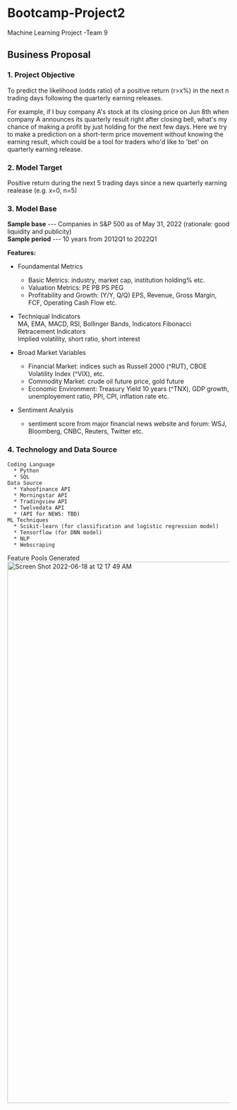 # Bootcamp-Project2
Machine Learning Project -Team 9

## Business Proposal
### **1. Project Objective** 

To predict the likelihood (odds ratio) of a positive return (r>x%) in the next n trading days following the quarterly earning releases. <br />

For example, if I buy company A's stock at its closing price on Jun 8th when company A announces its quarterly result right after closing bell, what's my chance of making a profit by just holding for the next few days. Here we try to make a prediction on a short-term price movement without knowing the earning result, which could be a tool for traders who'd like to 'bet' on quarterly earning release.

### **2. Model Target** <br />

Positive return during the next 5 trading days since a new quarterly earning realease (e.g. x=0, n=5)

### **3. Model Base** <br />

**Sample base** --- Companies in S&P 500 as of May 31, 2022 (rationale: good liquidity and publicity)<br />
**Sample period** --- 10 years from 2012Q1 to 2022Q1<br />

**Features:**
  * Foundamental Metrics<br />
    * Basic Metrics: industry, market cap, institution holding% etc.<br />
    * Valuation Metrics: PE PB PS PEG <br />
    * Profitability and Growth: (Y/Y, Q/Q) EPS, Revenue, Gross Margin, FCF, Operating Cash Flow etc. <br />
  
  * Techniqual Indicators<br />
    MA, EMA, MACD, RSI, Bollinger Bands, Indicators Fibonacci Retracement Indicators<br />
    Implied volatility, short ratio, short interest <br />
  * Broad Market Variables<br />
    * Financial Market: indices such as Russell 2000 (^RUT), CBOE Volatility Index (^VIX), etc.
    * Commodity Market: crude oil future price, gold future
    * Economic Environment: Treasury Yield 10 years (^TNX), GDP growth, unemployement ratio, PPI, CPI, inflation rate etc.
  * Sentiment Analysis<br />
    * sentiment score from major financial news website and forum: WSJ, Bloomberg, CNBC, Reuters, Twitter etc.  
 
 ### **4. Technology and Data Source** <br />
    Coding Language
      * Python
      * SQL
    Data Source
      * Yahoofinance API
      * Morningstar API
      * Tradingview API
      * Twelvedata API
      * (API for NEWS: TBD)
    ML Techniques
      * Scikit-learn (for classification and logistic regression model)
      * Tensorflow (for DNN model)
      * NLP
      * Webscraping


Feature Pools Generated
<img width="1225" alt="Screen Shot 2022-06-18 at 12 17 49 AM" src="https://user-images.githubusercontent.com/53786396/174422460-014d2f3c-7588-4028-b8a4-b32026e9437d.png">
